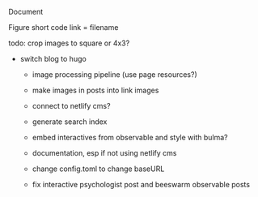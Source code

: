 Document

Figure short code
link = filename

todo:
crop images to square or 4x3?



- switch blog to hugo
	- image processing pipeline (use page resources?)
    - make images in posts into link images
	- connect to netlify cms?
	- generate search index
	- embed interactives from observable and style with bulma?
	- documentation, esp if not using netlify cms

    - change config.toml to change baseURL

    - fix interactive psychologist post and beeswarm observable posts